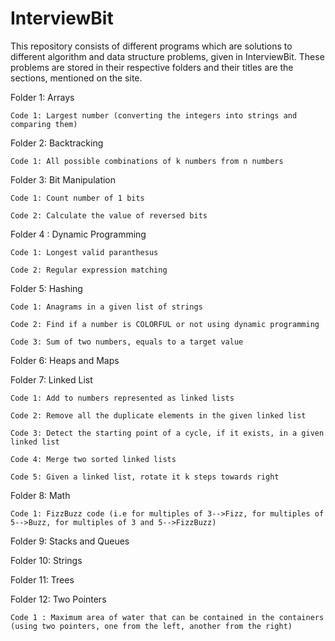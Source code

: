 # InterviewBit

This repository consists of different programs which are solutions to different algorithm and data structure problems, given in InterviewBit. These problems are stored in their respective folders and their titles are the sections, mentioned on the site.

Folder 1: Arrays

    Code 1: Largest number (converting the integers into strings and comparing them)
    
Folder 2: Backtracking

    Code 1: All possible combinations of k numbers from n numbers

Folder 3: Bit Manipulation

    Code 1: Count number of 1 bits
    
    Code 2: Calculate the value of reversed bits

Folder 4 : Dynamic Programming

    Code 1: Longest valid paranthesus
    
    Code 2: Regular expression matching

Folder 5: Hashing

    Code 1: Anagrams in a given list of strings
    
    Code 2: Find if a number is COLORFUL or not using dynamic programming
    
    Code 3: Sum of two numbers, equals to a target value

Folder 6: Heaps and Maps

Folder 7: Linked List

    Code 1: Add to numbers represented as linked lists

    Code 2: Remove all the duplicate elements in the given linked list

    Code 3: Detect the starting point of a cycle, if it exists, in a given linked list

    Code 4: Merge two sorted linked lists

    Code 5: Given a linked list, rotate it k steps towards right
    
Folder 8: Math

    Code 1: FizzBuzz code (i.e for multiples of 3-->Fizz, for multiples of 5-->Buzz, for multiples of 3 and 5-->FizzBuzz)

Folder 9: Stacks and Queues

Folder 10: Strings

Folder 11: Trees

Folder 12: Two Pointers

    Code 1 : Maximum area of water that can be contained in the containers (using two pointers, one from the left, another from the right)


